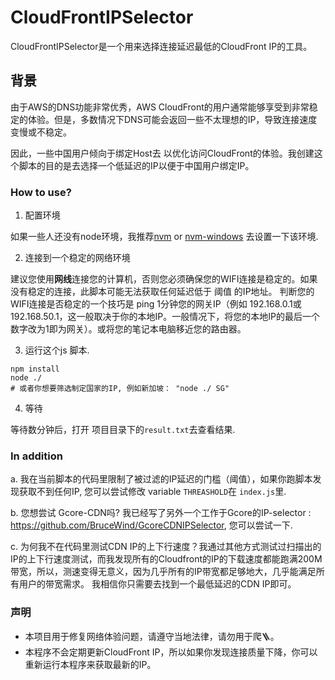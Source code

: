 # CloudFrontIPSelector

CloudFrontIPSelector是一个用来选择连接延迟最低的CloudFront IP的工具。

## 背景

由于AWS的DNS功能非常优秀，AWS CloudFront的用户通常能够享受到非常稳定的体验。但是，多数情况下DNS可能会返回一些不太理想的IP，导致连接速度变慢或不稳定。

因此，一些中国用户倾向于绑定Host去 以优化访问CloudFront的体验。我创建这个脚本的目的是去选择一个低延迟的IP以便于中国用户绑定IP。

### How to use?

1. 配置环境

如果一些人还没有node环境，我推荐[nvm](https://github.com/nvm-sh/nvm) or [nvm-windows](https://github.com/coreybutler/nvm-windows.) 去设置一下该环境.

2. 连接到一个稳定的网络环境

建议您使用**网线**连接您的计算机，否则您必须确保您的WIFI连接是稳定的。如果没有稳定的连接，此脚本可能无法获取任何延迟低于 阈值 的IP地址。
判断您的WIFI连接是否稳定的一个技巧是 ping 1分钟您的网关IP（例如 192.168.0.1或192.168.50.1，这一般取决于你的本地IP。一般情况下，将您的本地IP的最后一个数字改为1即为网关）。或将您的笔记本电脑移近您的路由器。

3. 运行这个js 脚本.
```
npm install
node ./
# 或者你想要筛选制定国家的IP, 例如新加坡： "node ./ SG"
```

4. 等待
 
等待数分钟后，打开 项目目录下的`result.txt`去查看结果.


### In addition

a. 我在当前脚本的代码里限制了被过滤的IP延迟的门槛（阈值），如果你跑脚本发现获取不到任何IP, 您可以尝试修改 variable `THREASHOLD`在 `index.js`里.

b. 您想尝试 Gcore-CDN吗?  我已经写了另外一个工作于Gcore的IP-selector : https://github.com/BruceWind/GcoreCDNIPSelector, 您可以尝试一下.

c. 为何我不在代码里测试CDN IP的上下行速度？我通过其他方式测试过扫描出的IP的上下行速度测试，而我发现所有的Cloudfront的IP的下载速度都能跑满200M带宽，所以，测速变得无意义，因为几乎所有的IP带宽都足够地大，几乎能满足所有用户的带宽需求。
我相信你只需要去找到一个最低延迟的CDN IP即可。

### 声明
- 本项目用于修复网络体验问题，请遵守当地法律，请勿用于爬🪜。
- 本程序不会定期更新CloudFront IP，所以如果你发现连接质量下降，你可以重新运行本程序来获取最新的IP。
